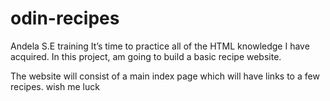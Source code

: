 # odin-recipes
Andela S.E training
It’s time to practice all of the HTML knowledge  I have acquired. In this project, am going to build a basic recipe website.

The website will consist of a main index page which will have links to a few recipes.
wish me luck
